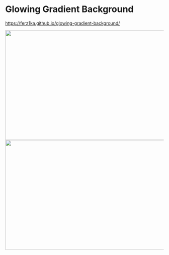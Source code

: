 # Glowing Gradient Background
https://ferz1ka.github.io/glowing-gradient-background/

<p align="center">
  <img width="617" height="350" src="assets/samples/1.png">
  <img width="617" height="350" src="assets/samples/2.png">
</p>